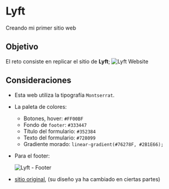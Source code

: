 # Lyft

Creando mi primer sitio web


## Objetivo

El reto consiste en replicar el sitio de **Lyft**; ![Lyft Website](docs/fullpage.png)

## Consideraciones

* Esta web utiliza la tipografía `Montserrat`.

* La paleta de colores:

  - Botones, hover: `#FF00BF`
  - Fondo de `footer`: `#333447`
  - Título del formulario: `#352384`
  - Texto del formulario: `#728099`
  - Gradiente morado: `linear-gradient(#76278F, #2B1E66);`

* Para el footer:

  ![Lyft - Footer](docs/footer.gif)


* [sitio original](https://www.lyft.com/), (su diseño
  ya ha cambiado en ciertas partes)

